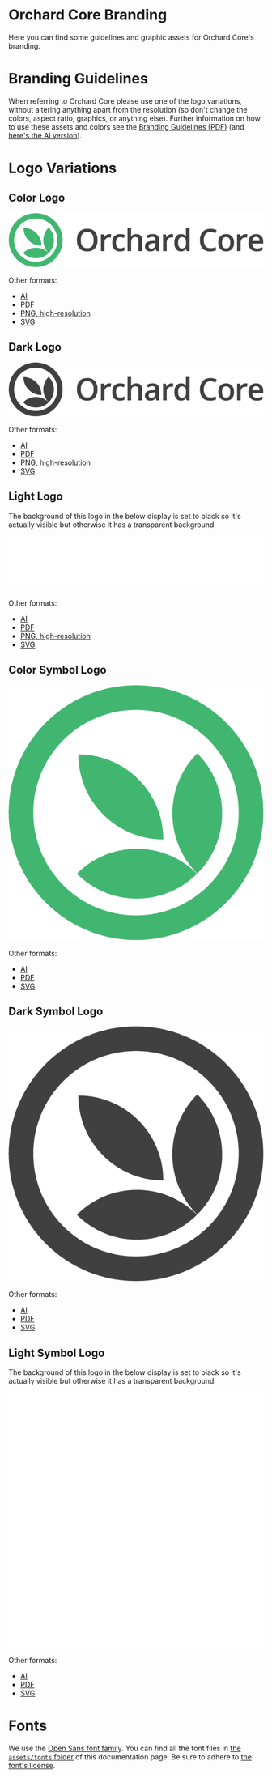 # Orchard Core Branding

Here you can find some guidelines and graphic assets for Orchard Core's branding.

# Branding Guidelines

When referring to Orchard Core please use one of the logo variations, without altering anything apart from the resolution (so don't change the colors, aspect ratio, graphics, or anything else). Further information on how to use these assets and colors see the [Branding Guidelines (PDF)](assets/orchard-core-branding-guidelines.pdf) (and [here's the AI version](assets/orchard-core-branding-guidelines.ai)).

# Logo Variations

## Color Logo

![Color Orchard Core logo](assets/logo/color/orchard-core-logo-color.png)

Other formats:

- [AI](assets/logo/color/orchard-core-logo-color.ai)
- [PDF](assets/logo/color/orchard-core-logo-color.pdf)
- [PNG, high-resolution](assets/logo/color/orchard-core-logo-color-high-resolution.png)
- [SVG](assets/logo/color/orchard-core-logo-color.svg)

## Dark Logo

![Dark Orchard Core logo](assets/logo/dark/orchard-core-logo-dark.png)

Other formats:

- [AI](assets/logo/dark/orchard-core-logo-dark.ai)
- [PDF](assets/logo/dark/orchard-core-logo-dark.pdf)
- [PNG, high-resolution](assets/logo/dark/orchard-core-logo-dark-high-resolution.png)
- [SVG](assets/logo/dark/orchard-core-logo-dark.svg)

## Light Logo

The background of this logo in the below display is set to black so it's actually visible but otherwise it has a transparent background.

<img src="assets/logo/light/orchard-core-logo-light.png" alt="Light Orchard Core logo" style="background-color: #000;">

Other formats:

- [AI](assets/logo/light/orchard-core-logo-light.ai)
- [PDF](assets/logo/light/orchard-core-logo-light.pdf)
- [PNG, high-resolution](assets/logo/light/orchard-core-logo-light-high-resolution.png)
- [SVG](assets/logo/light/orchard-core-logo-light.svg)

## Color Symbol Logo

![Color Orchard Core symbol logo](assets/logo/symbol/color/orchard-core-symbol-logo-color.png)

Other formats:

- [AI](assets/logo/symbol/color/orchard-core-symbol-logo-color.ai)
- [PDF](assets/logo/symbol/color/orchard-core-symbol-logo-color.pdf)
- [SVG](assets/logo/symbol/color/orchard-core-symbol-logo-color.svg)

## Dark Symbol Logo

![Dark Orchard Core symbol logo](assets/logo/symbol/dark/orchard-core-symbol-logo-dark.png)

Other formats:

- [AI](assets/logo/symbol/dark/orchard-core-symbol-logo-dark.ai)
- [PDF](assets/logo/symbol/dark/orchard-core-symbol-logo-dark.pdf)
- [SVG](assets/logo/symbol/dark/orchard-core-symbol-logo-dark.svg)

## Light Symbol Logo

The background of this logo in the below display is set to black so it's actually visible but otherwise it has a transparent background.

<img src="assets/logo/symbol/light/orchard-core-symbol-logo-light.png" alt="Light Orchard Core symbol logo" style="background-color: #000;">

Other formats:

- [AI](assets/logo/symbol/light/orchard-core-symbol-logo-light.ai)
- [PDF](assets/logo/symbol/light/orchard-core-symbol-logo-light.pdf)
- [SVG](assets/logo/symbol/light/orchard-core-symbol-logo-light.svg)

# Fonts

We use the [Open Sans font family](https://fonts.google.com/specimen/Open+Sans). You can find all the font files in [the `assets/fonts` folder](https://github.com/OrchardCMS/OrchardCore/tree/dev/src/docs/resources/branding/assets/fonts) of this documentation page. Be sure to adhere to [the font's license](assets/fonts/LICENSE.txt).

